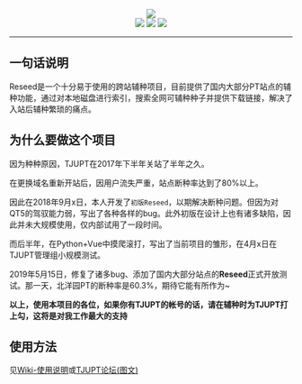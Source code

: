 <p align="center">
<img src="https://i.loli.net/2019/06/16/5d0527ce25e3433629.png"><br/>
<img src="https://img.shields.io/badge/Used-Python%20Vue-blue.svg">
<a href="https://github.com/tongyifan/Reseed-backend/LICENSE" title="GitHub license"><img src="https://img.shields.io/github/license/tongyifan/Reseed-backend.svg?label=License"></a>
<a href="https://t.me/reseed_tongyifan_me"><img src="https://img.shields.io/badge/telegram-Channel-blue.svg?logo=telegram"></a>
</p>

---

## 一句话说明
Reseed是一个十分易于使用的跨站辅种项目，目前提供了国内大部分PT站点的辅种功能，通过对本地磁盘进行索引，搜索全网可辅种种子并提供下载链接，解决了入站后辅种繁琐的痛点。

## 为什么要做这个项目
因为种种原因，TJUPT在2017年下半年关站了半年之久。

在更换域名重新开站后，因用户流失严重，站点断种率达到了80%以上。

因此在2018年9月x日，本人开发了`初版Reseed`，以期解决断种问题。但因为对QT5的驾驭能力弱，写出了各种各样的bug。此外初版在设计上也有诸多缺陷，因此并未大规模使用，仅内部试用了一段时间。

而后半年，在Python+Vue中摸爬滚打，写出了当前项目的雏形，在4月x日在TJUPT管理组小规模测试。

2019年5月15日，修复了诸多bug、添加了国内大部分站点的**Reseed**正式开放测试。那一天，北洋园PT的断种率是60.3%，期待它能有所作为~

**以上，使用本项目的各位，如果你有TJUPT的帐号的话，请在辅种时为TJUPT打上勾，这将是对我工作最大的支持**

## 使用方法
见[Wiki-使用说明](https://github.com/tongyifan/Reseed-backend/wiki/%E4%BD%BF%E7%94%A8%E8%AF%B4%E6%98%8E)或[TJUPT论坛(图文)](https://tjupt.org/forums.php?action=viewtopic&topicid=15466)